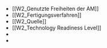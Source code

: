 - [[W2_Genutzte Freiheiten der AM]]
- [[W2_Fertigungsverfahren]]
- [[W2_Quelle]]
- [[W2_Technology Readiness Level]]
-
-